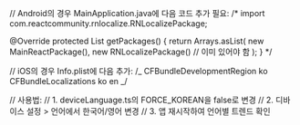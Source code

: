 // Android의 경우 MainApplication.java에 다음 코드 추가 필요:
/\*
import com.reactcommunity.rnlocalize.RNLocalizePackage;

@Override
protected List<ReactPackage> getPackages() {
return Arrays.<ReactPackage>asList(
new MainReactPackage(),
new RNLocalizePackage() // 이미 있어야 함
);
}
\*/

// iOS의 경우 Info.plist에 다음 추가:
/_
<key>CFBundleDevelopmentRegion</key>
<string>ko</string>
<key>CFBundleLocalizations</key>
<array>
<string>ko</string>
<string>en</string>
</array>
_/

// 사용법:
// 1. deviceLanguage.ts의 FORCE_KOREAN을 false로 변경
// 2. 디바이스 설정 > 언어에서 한국어/영어 변경
// 3. 앱 재시작하여 언어별 트렌드 확인
